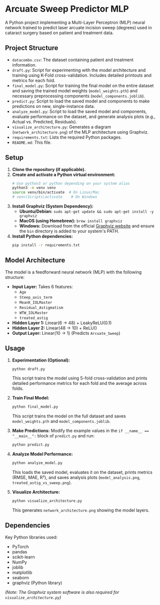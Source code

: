 # Arcuate Sweep Predictor MLP

A Python project implementing a Multi-Layer Perceptron (MLP) neural network trained to predict laser arcuate incision sweep (degrees) used in cataract surgery based on patient and treatment data.

## Project Structure

*   `datacombo.csv`: The dataset containing patient and treatment information.
*   `draft.py`: Script for experimenting with the model architecture and training using K-Fold cross-validation. Includes detailed printouts and metrics for each fold.
*   `final_model.py`: Script for training the final model on the entire dataset and saving the trained model weights (`model_weights.pth`) and necessary preprocessing components (`model_components.joblib`).
*   `predict.py`: Script to load the saved model and components to make predictions on new, single-instance data.
*   `analyze_model.py`: Script to load the saved model and components, evaluate performance on the dataset, and generate analysis plots (e.g., Actual vs. Predicted, Residuals).
*   `visualize_architecture.py`: Generates a diagram (`network_architecture.png`) of the MLP architecture using Graphviz.
*   `requirements.txt`: Lists the required Python packages.
*   `README.md`: This file.

## Setup

1.  **Clone the repository (if applicable).**
2.  **Create and activate a Python virtual environment:**
    ```bash
    # Use python3 or python depending on your system alias
    python3 -m venv venv 
    source venv/bin/activate  # On Linux/Mac
    # venv\Scripts\activate    # On Windows
    ```
3.  **Install Graphviz (System Dependency):**
    *   **Ubuntu/Debian:** `sudo apt-get update && sudo apt-get install -y graphviz`
    *   **MacOS (using Homebrew):** `brew install graphviz`
    *   **Windows:** Download from the official [Graphviz website](https://graphviz.org/download/) and ensure the `bin` directory is added to your system's PATH.
4.  **Install Python dependencies:**
    ```bash
    pip install -r requirements.txt
    ```

## Model Architecture

The model is a feedforward neural network (MLP) with the following structure:

*   **Input Layer:** Takes 6 features:
    *   `Age`
    *   `Steep_axis_term`
    *   `MeanK_IOLMaster`
    *   `Residual_Astigmatism`
    *   `WTW_IOLMaster`
    *   `treated_astig`
*   **Hidden Layer 1:** Linear(6 -> 48) + LeakyReLU(0.1)
*   **Hidden Layer 2:** Linear(48 -> 10) + ReLU()
*   **Output Layer:** Linear(10 -> 1) (Predicts `Arcuate_Sweep`)

## Usage

1.  **Experimentation (Optional):**
    ```bash
    python draft.py
    ```
    This script trains the model using 5-fold cross-validation and prints detailed performance metrics for each fold and the average across folds.

2.  **Train Final Model:**
    ```bash
    python final_model.py
    ```
    This script trains the model on the full dataset and saves `model_weights.pth` and `model_components.joblib`.

3.  **Make Predictions:**
    Modify the example values in the `if __name__ == "__main__":` block of `predict.py` and run:
    ```bash
    python predict.py
    ```

4.  **Analyze Model Performance:**
    ```bash
    python analyze_model.py
    ```
    This loads the saved model, evaluates it on the dataset, prints metrics (RMSE, MAE, R²), and saves analysis plots (`model_analysis.png`, `treated_astig_vs_sweep.png`).

5.  **Visualize Architecture:**
    ```bash
    python visualize_architecture.py
    ```
    This generates `network_architecture.png` showing the model layers.

## Dependencies

Key Python libraries used:

*   PyTorch
*   pandas
*   scikit-learn
*   NumPy
*   joblib
*   matplotlib
*   seaborn
*   graphviz (Python library)

*(Note: The Graphviz system software is also required for `visualize_architecture.py`)* 